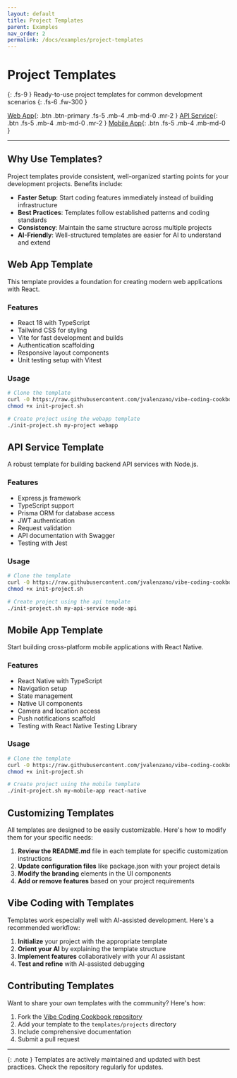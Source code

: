 ```yaml
---
layout: default
title: Project Templates
parent: Examples
nav_order: 2
permalink: /docs/examples/project-templates
---
```


# Project Templates

{: .fs-9 }
Ready-to-use project templates for common development scenarios
{: .fs-6 .fw-300 }

[Web App](#web-app-template){: .btn .btn-primary .fs-5 .mb-4 .mb-md-0 .mr-2 }
[API Service](#api-service-template){: .btn .fs-5 .mb-4 .mb-md-0 .mr-2 }
[Mobile App](#mobile-app-template){: .btn .fs-5 .mb-4 .mb-md-0 }

---

## Why Use Templates?

Project templates provide consistent, well-organized starting points for your development projects. Benefits include:

- **Faster Setup**: Start coding features immediately instead of building infrastructure
- **Best Practices**: Templates follow established patterns and coding standards
- **Consistency**: Maintain the same structure across multiple projects
- **AI-Friendly**: Well-structured templates are easier for AI to understand and extend

## Web App Template

This template provides a foundation for creating modern web applications with React.

### Features

- React 18 with TypeScript
- Tailwind CSS for styling
- Vite for fast development and builds
- Authentication scaffolding
- Responsive layout components
- Unit testing setup with Vitest

### Usage

```bash
# Clone the template
curl -O https://raw.githubusercontent.com/jvalenzano/vibe-coding-cookbook/main/scripts/init-project.sh
chmod +x init-project.sh

# Create project using the webapp template
./init-project.sh my-project webapp
```

## API Service Template

A robust template for building backend API services with Node.js.

### Features

- Express.js framework
- TypeScript support
- Prisma ORM for database access
- JWT authentication
- Request validation
- API documentation with Swagger
- Testing with Jest

### Usage

```bash
# Clone the template
curl -O https://raw.githubusercontent.com/jvalenzano/vibe-coding-cookbook/main/scripts/init-project.sh
chmod +x init-project.sh

# Create project using the api template
./init-project.sh my-api-service node-api
```

## Mobile App Template

Start building cross-platform mobile applications with React Native.

### Features

- React Native with TypeScript
- Navigation setup
- State management
- Native UI components
- Camera and location access
- Push notifications scaffold
- Testing with React Native Testing Library

### Usage

```bash
# Clone the template
curl -O https://raw.githubusercontent.com/jvalenzano/vibe-coding-cookbook/main/scripts/init-project.sh
chmod +x init-project.sh

# Create project using the mobile template
./init-project.sh my-mobile-app react-native
```

## Customizing Templates

All templates are designed to be easily customizable. Here's how to modify them for your specific needs:

1. **Review the README.md** file in each template for specific customization instructions
2. **Update configuration files** like package.json with your project details
3. **Modify the branding** elements in the UI components
4. **Add or remove features** based on your project requirements

## Vibe Coding with Templates

Templates work especially well with AI-assisted development. Here's a recommended workflow:

1. **Initialize** your project with the appropriate template
2. **Orient your AI** by explaining the template structure
3. **Implement features** collaboratively with your AI assistant
4. **Test and refine** with AI-assisted debugging

## Contributing Templates

Want to share your own templates with the community? Here's how:

1. Fork the [Vibe Coding Cookbook repository](https://github.com/jvalenzano/vibe-coding-cookbook)
2. Add your template to the `templates/projects` directory
3. Include comprehensive documentation
4. Submit a pull request

---

{: .note }
Templates are actively maintained and updated with best practices. Check the repository regularly for updates.